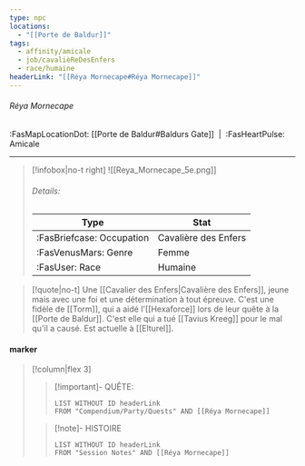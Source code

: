 ```yaml
---
type: npc
locations:
  - "[[Porte de Baldur]]"
tags:
  - affinity/amicale
  - job/cavalièReDesEnfers
  - race/humaine
headerLink: "[[Réya Mornecape#Réya Mornecape]]"
---
```

###### Réya Mornecape
<span class="sub2">:FasMapLocationDot: [[Porte de Baldur#Baldurs Gate]]&nbsp;&nbsp;|&nbsp;&nbsp;:FasHeartPulse: Amicale </span>
___

> [!infobox|no-t right]
> ![[Reya_Mornecape_5e.png]]
> ###### Details:
> | Type | Stat |
> | ---- | ---- |
> | :FasBriefcase: Occupation |  Cavalière des Enfers |
> | :FasVenusMars: Genre | Femme |
> | :FasUser: Race | Humaine |
<span class="clearfix"></span>

> [!quote|no-t]
> Une [[Cavalier des Enfers|Cavalière des Enfers]], jeune mais avec une foi et une détermination à tout épreuve. C'est une fidèle de [[Torm]], qui a aidé l'[[Hexaforce]] lors de leur quête à la [[Porte de Baldur]]. C'est elle qui a tué [[Tavius Kreeg]] pour le mal qu'il a causé. 
> Est actuelle à [[Elturel]].
#### marker
> [!column|flex 3]
>> [!important]- QUÊTE:
>>```dataview
>>LIST WITHOUT ID headerLink
>>FROM "Compendium/Party/Quests" AND [[Réya Mornecape]]
>
>>[!note]- HISTOIRE
>>```dataview
>>LIST WITHOUT ID headerLink
>>FROM "Session Notes" AND [[Réya Mornecape]]
